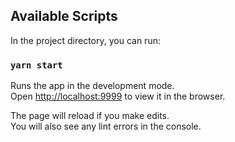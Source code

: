 ## Available Scripts

In the project directory, you can run:

### `yarn start`

Runs the app in the development mode.\
Open [http://localhost:9999](http://localhost:9999) to view it in the browser.

The page will reload if you make edits.\
You will also see any lint errors in the console.
